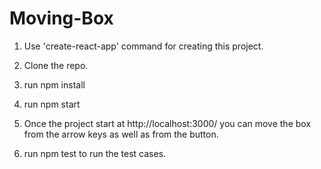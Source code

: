 # Moving-Box

1. Use 'create-react-app' command for creating this project.

2. Clone the repo.

3. run npm install

4. run npm start

5. Once the project start at http://localhost:3000/ you can move the box from the arrow keys as well as from the button.

6. run npm test to run the test cases.



